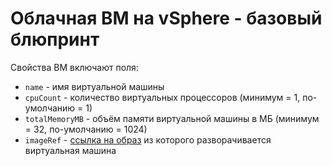 # Облачная ВМ на vSphere - базовый блюпринт

Свойства ВМ включают поля:
 - `name` - имя виртуальной машины
 - `cpuCount` - количество виртуальных процессоров (минимум = 1, по-умолчанию = 1)
 - `totalMemoryMB` - объём памяти виртуальной машины в МБ (минимум = 32, по-умолчанию = 1024) 
 - `imageRef` - [ссылка на образ](https://docs.vmware.com/en/vRealize-Automation/8.0/Using-and-Managing-Cloud-Assembly/GUID-9CBAA91A-FAAD-4409-AFFC-ACC1810E4FA5.html) из которого разворачивается виртуальная машина
